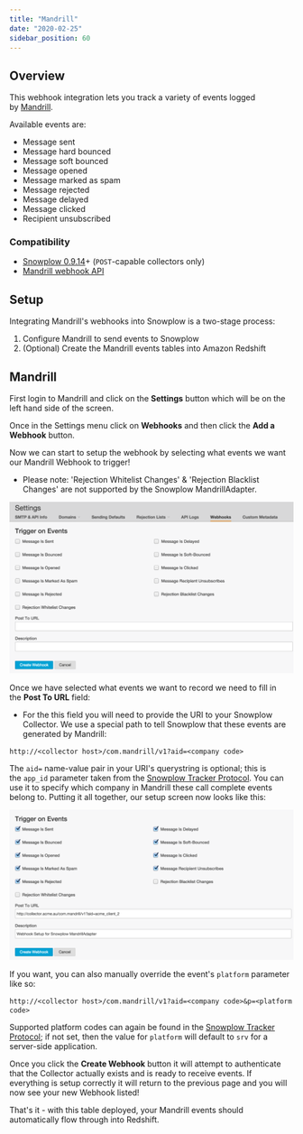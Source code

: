 ```yaml
---
title: "Mandrill"
date: "2020-02-25"
sidebar_position: 60
---
```


## Overview

This webhook integration lets you track a variety of events logged by [Mandrill](https://mandrill.com/).

Available events are:

- Message sent
- Message hard bounced
- Message soft bounced
- Message opened
- Message marked as spam
- Message rejected
- Message delayed
- Message clicked
- Recipient unsubscribed

### Compatibility

- [Snowplow 0.9.14](https://github.com/snowplow/snowplow/releases/tag/0.9.14)\+ (`POST`\-capable collectors only)
- [Mandrill webhook API](http://help.mandrill.com/entries/21738186-Introduction-to-Webhooks)

## Setup

Integrating Mandrill's webhooks into Snowplow is a two-stage process:

1. Configure Mandrill to send events to Snowplow
2. (Optional) Create the Mandrill events tables into Amazon Redshift

## Mandrill

First login to Mandrill and click on the **Settings** button which will be on the left hand side of the screen.

Once in the Settings menu click on **Webhooks** and then click the **Add a Webhook** button.

Now we can start to setup the webhook by selecting what events we want our Mandrill Webhook to trigger!

- Please note: 'Rejection Whitelist Changes' & 'Rejection Blacklist Changes' are not supported by the Snowplow MandrillAdapter.

![](images/mandrill-1.png)

Once we have selected what events we want to record we need to fill in the **Post To URL** field:

- For the this field you will need to provide the URI to your Snowplow Collector. We use a special path to tell Snowplow that these events are generated by Mandrill:

```
http://<collector host>/com.mandrill/v1?aid=<company code>
```

The `aid=` name-value pair in your URI's querystring is optional; this is the `app_id` parameter taken from the [Snowplow Tracker Protocol](/docs/migrated/collecting-data/collecting-from-own-applications/snowplow-tracker-protocol/). You can use it to specify which company in Mandrill these call complete events belong to. Putting it all together, our setup screen now looks like this:

![](images/mandrill-2.png)

If you want, you can also manually override the event's `platform` parameter like so:

```markup
http://<collector host>/com.mandrill/v1?aid=<company code>&p=<platform code>
```

Supported platform codes can again be found in the [Snowplow Tracker Protocol](/docs/migrated/collecting-data/collecting-from-own-applications/snowplow-tracker-protocol/); if not set, then the value for `platform` will default to `srv` for a server-side application.

Once you click the **Create Webhook** button it will attempt to authenticate that the Collector actually exists and is ready to receive events. If everything is setup correctly it will return to the previous page and you will now see your new Webhook listed!

That's it - with this table deployed, your Mandrill events should automatically flow through into Redshift.
